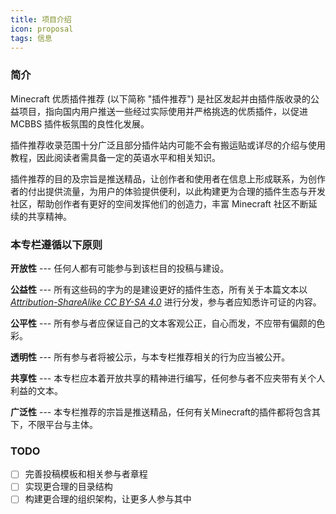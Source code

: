 ```yaml
---
title: 项目介绍
icon: proposal
tags: 信息
---
```


### 简介
Minecraft 优质插件推荐 (以下简称 "插件推荐") 是社区发起并由插件版收录的公益项目，指向国内用户推送一些经过实际使用并严格挑选的优质插件，以促进 MCBBS 插件板氛围的良性化发展。

插件推荐收录范围十分广泛且部分插件站内可能不会有搬运贴或详尽的介绍与使用教程，因此阅读者需具备一定的英语水平和相关知识。

插件推荐的目的及宗旨是推送精品，让创作者和使用者在信息上形成联系，为创作者的付出提供流量，为用户的体验提供便利，以此构建更为合理的插件生态与开发社区，帮助创作者有更好的空间发挥他们的创造力，丰富 Minecraft 社区不断延续的共享精神。

### 本专栏遵循以下原则

**开放性** --- 任何人都有可能参与到该栏目的投稿与建设。

**公益性** --- 所有这些码的字为的是建设更好的插件生态，所有关于本篇文本以 [*Attribution-ShareAlike CC BY-SA 4.0*](https://creativecommons.org/licenses/by-sa/4.0/deed.zh) 进行分发，参与者应知悉许可证的内容。

**公平性** --- 所有参与者应保证自己的文本客观公正，自心而发，不应带有偏颇的色彩。

**透明性** --- 所有参与者将被公示，与本专栏推荐相关的行为应当被公开。

**共享性** --- 本专栏应本着开放共享的精神进行编写，任何参与者不应夹带有关个人利益的文本。

**广泛性** --- 本专栏推荐的宗旨是推送精品，任何有关Minecraft的插件都将包含其下，不限平台与主体。

### TODO

* [ ] 完善投稿模板和相关参与者章程
* [ ] 实现更合理的目录结构
* [ ] 构建更合理的组织架构，让更多人参与其中